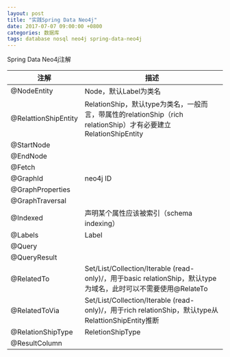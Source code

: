 ```yaml
---
layout: post
title: "实践Spring Data Neo4j"
date: 2017-07-07 09:00:00 +0800
categories: 数据库
tags: database nosql neo4j spring-data-neo4j
---
```


Spring Data Neo4j注解

| 注解                   | 描述                                       |
| -------------------- | ---------------------------------------- |
| @NodeEntity          | Node，默认Label为类名                          |
| @RelattionShipEntity | RelationShip，默认type为类名，一般而言，带属性的relationShip（rich relationShip）才有必要建立RelationShipEntity |
| @StartNode           |                                          |
| @EndNode             |                                          |
| @Fetch               |                                          |
| @GraphId             | neo4j ID                                 |
| @GraphProperties     |                                          |
| @GraphTraversal      |                                          |
| @Indexed             | 声明某个属性应该被索引（schema indexing）             |
| @Labels              | Label                                    |
| @Query               |                                          |
| @QueryResult         |                                          |
| @RelatedTo           | Set/List/Collection/Iterable (read-only)/<NodeEntity>，用于basic relationShip，默认type为域名，此时可以不需要使用@RelateTo |
| @RelatedToVia        | Set/List/Collection/Iterable (read-only)/<RelattionShipEntity>，用于rich relationShip，默认type从RelattionShipEntity推断 |
| @RelationShipType    | ReletionShipType                         |
| @ResultColumn        |                                          |
